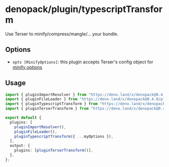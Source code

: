# denopack/plugin/typescriptTransform

Use Terser to minify/compress/mangle/... your bundle.

## Options

- `opts [MinifyOptions]`: this plugin accepts Terser's config object for [minify options](https://terser.org/docs/api-reference#minify-options)

## Usage

```ts
import { pluginImportResolver } from "https://deno.land/x/denopack@0.4.0/plugin/importResolver/mod.ts";
import { pluginFileLoader } from "https://deno.land/x/denopack@0.4.0/plugin/fileLoader/mod.ts";
import { pluginTypescriptTransform } from "https://deno.land/x/denopack@0.4.0/plugin/typescriptTransform/mod.ts";
import { pluginTerserTransform } from "https://deno.land/x/denopack@0.4.0/plugin/terserTransform/mod.ts";

export default {
  plugins: [
    pluginImportResolver(),
    pluginFileLoader(),
    pluginTypescriptTransform({ ...myOptions }),
  ],
  output: {
    plugins: [pluginTerserTransform()],
  },
};
```
